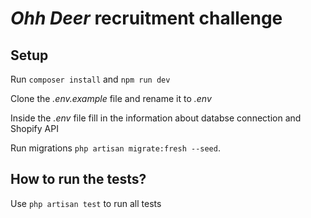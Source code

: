 # _Ohh Deer_ recruitment challenge

## Setup

Run `composer install` and `npm run dev`

Clone the _.env.example_ file and rename it to _.env_

Inside the _.env_ file fill in the information about databse connection and Shopify API

Run migrations `php artisan migrate:fresh --seed`.

## How to run the tests?
Use `php artisan test` to run all tests
